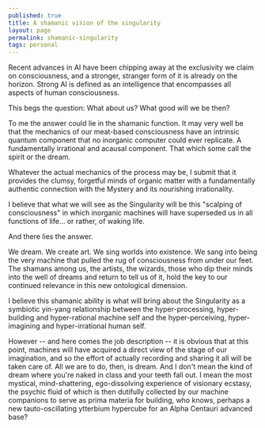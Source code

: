 ```yaml
---
published: true
title: A shamanic vision of the singularity
layout: page
permalink: shamanic-singularity
tags: personal
---
```


Recent advances in AI have been chipping away at the exclusivity we claim on consciousness, and a stronger, stranger form of it is already on the horizon. Strong AI is defined as an intelligence that encompasses all aspects of human consciousness. 

This begs the question: What about us? What good will we be then? 

To me the answer could lie in the shamanic function. It may very well be that the mechanics of our meat-based consciousness have an intrinsic quantum component that no inorganic computer could ever replicate. A fundamentally irrational and acausal component. That which some call the spirit or the dream. 

Whatever the actual mechanics of the process may be, I submit that it provides the clumsy, forgetful minds of organic matter with a fundamentally authentic connection with the Mystery and its nourishing irrationality. 

I believe that what we will see as the Singularity will be this "scalping of consciousness" in which inorganic machines will have superseded us in all functions of life... or rather, of waking life. 

And there lies the answer. 

We dream. We create art. We sing worlds into existence. We sang into being the very machine that pulled the rug of consciousness from under our feet. The shamans among us, the artists, the wizards, those who dip their minds into the well of dreams and return to tell us of it, hold the key to our continued relevance in this new ontological dimension.

I believe this shamanic ability is what will bring about the Singularity as a symbiotic yin-yang relationship between the hyper-processing, hyper-building and hyper-rational machine self and the hyper-perceiving, hyper-imagining and hyper-irrational human self. 

However -- and here comes the job description -- it is obvious that at this point, machines will have acquired a direct view of the stage of our imagination, and so the effort of actually recording and sharing it all will be taken care of. All we are to do, then, is dream. And I don't mean the kind of dream where you're naked in class and your teeth fall out. I mean the most mystical, mind-shattering, ego-dissolving experience of visionary ecstasy, the psychic fluid of which is then dutifully collected by our machine companions to serve as prima materia for building, who knows, perhaps a new tauto-oscillating ytterbium hypercube for an Alpha Centauri advanced base?
